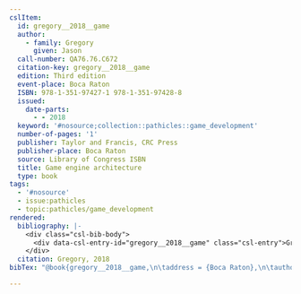 ```yaml
---
cslItem:
  id: gregory__2018__game
  author:
    - family: Gregory
      given: Jason
  call-number: QA76.76.C672
  citation-key: gregory__2018__game
  edition: Third edition
  event-place: Boca Raton
  ISBN: 978-1-351-97427-1 978-1-351-97428-8
  issued:
    date-parts:
      - - 2018
  keyword: '#nosource;collection::pathicles::game_development'
  number-of-pages: '1'
  publisher: Taylor and Francis, CRC Press
  publisher-place: Boca Raton
  source: Library of Congress ISBN
  title: Game engine architecture
  type: book
tags:
  - '#nosource'
  - issue:pathicles
  - topic:pathicles/game_development
rendered:
  bibliography: |-
    <div class="csl-bib-body">
      <div data-csl-entry-id="gregory__2018__game" class="csl-entry">Gregory, J. 2018 <i>Game engine architecture</i>. Third edition. Boca Raton: Taylor and Francis, CRC Press.</div>
    </div>
  citation: Gregory, 2018
bibTex: "@book{gregory__2018__game,\n\taddress = {Boca Raton},\n\tauthor = {Gregory, Jason},\n\tedition = {Third edition},\n\tyear = {2018},\n\tpublisher = {{Taylor and Francis, CRC Press}},\n\ttitle = {Game engine architecture},\n}\n\n"

---
```

